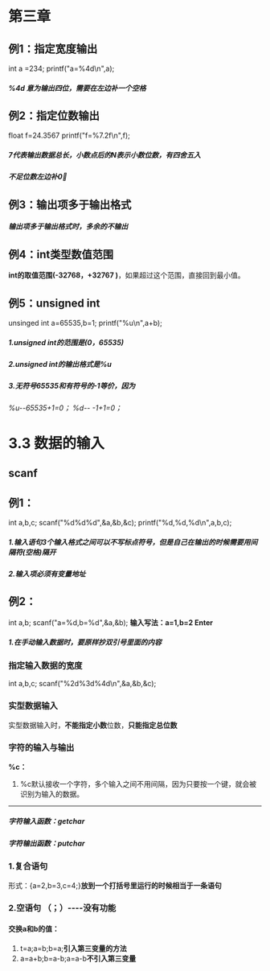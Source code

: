 # 第三章



## 例1：指定宽度输出
int a =234;
printf("a=%4d\n",a);
##### **%4d 意为输出四位，需要在左边补一个空格**


## 例2：指定位数输出
float f=24.3567
printf("f=%7.2f\n",f);
##### 7代表输出数据总长，小数点后的N表示小数位数，有四舍五入
##### 不足位数左边补0🙅

## 例3：输出项多于输出格式

##### 输出项多于输出格式时，多余的不输出


## 例4：int类型数值范围
**int的取值范围(-32768，+32767 )**，如果超过这个范围，直接回到最小值。

## 例5：unsigned int
unsinged int a=65535,b=1;
printf("%u\n",a+b);
##### 1.unsigned int的范围是(0，65535)
##### 2.unsigned int的输出格式是%u
##### 3.无符号65535和有符号的-1等价，因为
*%u--65535+1=0；*
*%d--   -1+1=0；*


# 3.3 数据的输入
## scanf

## 例1：
int a,b,c;
scanf("%d%d%d",&a,&b,&c);
printf("%d,%d,%d\n",a,b,c);
##### **1.输入语句3个输入格式之间可以不写标点符号，但是自己在输出的时候需要用间隔符(空格)隔开**
##### **2.输入项必须有变量地址**


## 例2：
int a,b;
scanf("a=%d,b=%d",&a,&b);
**输入写法：a=1,b=2 Enter**
##### 1.在手动输入数据时，要原样抄双引号里面的内容




### 指定输入数据的宽度
 int a,b,c;
 scanf("%2d%3d%4d\n",&a,&b,&c);

### 实型数据输入
实型数据输入时，**不能指定小数**位数，**只能指定总位数**

### 字符的输入与输出
**%c：**
1. %c默认接收一个字符，多个输入之间不用间隔，因为只要按一个键，就会被识别为输入的数据。

<hr>

##### 字符输入函数：getchar
##### 字符输出函数：putchar

### 1.复合语句
形式：{a=2,b=3,c=4;}**放到一个打括号里运行的时候相当于一条语句**

### 2.空语句   （；）----没有功能

#### 交换a和b的值：
1. t=a;a=b;b=a;**引入第三变量的方法**
2. a=a+b;b=a-b;a=a-b**不引入第三变量**